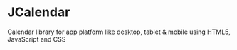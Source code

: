 JCalendar
=========

Calendar library for app platform like desktop, tablet &amp; mobile using HTML5, JavaScript and CSS